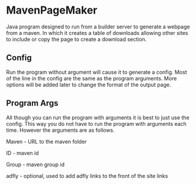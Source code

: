 MavenPageMaker
==============

Java program designed to run from a builder server to generate a webpage from a maven. In which it creates a table of downloads allowing other sites to include or copy the page to create a download section. 


## Config
Run the program without argument will cause it to generate a config. Most of the line in the config are the same as the program arguments. More options will be added later to change the format of the output page.

## Program Args
All though you can run the program with arguments it is best to just use the config. This way you do not have to run the program with arguments each time. However the arguments are as follows.

Maven - URL to the maven folder

ID - maven id

Group - maven group id

adfly - optional, used to add adfly links to the front of the site links
